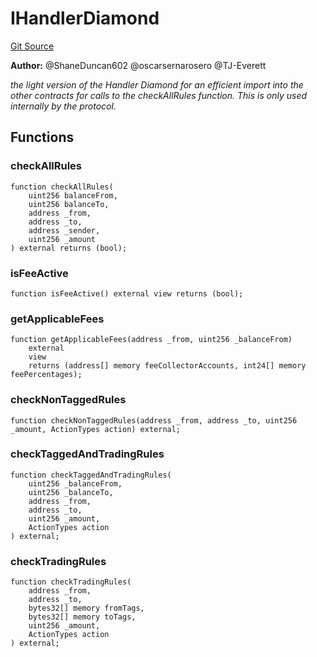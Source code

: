 # IHandlerDiamond
[Git Source](https://github.com/thrackle-io/tron/blob/cdd8e2f67a86060a2d8df603fb8469f17f75b3ca/src/client/token/handler/diamond/IHandlerDiamond.sol)

**Author:**
@ShaneDuncan602 @oscarsernarosero @TJ-Everett

*the light version of the Handler Diamond for an efficient
import into the other contracts for calls to the checkAllRules function.
This is only used internally by the protocol.*


## Functions
### checkAllRules


```solidity
function checkAllRules(
    uint256 balanceFrom,
    uint256 balanceTo,
    address _from,
    address _to,
    address _sender,
    uint256 _amount
) external returns (bool);
```

### isFeeActive


```solidity
function isFeeActive() external view returns (bool);
```

### getApplicableFees


```solidity
function getApplicableFees(address _from, uint256 _balanceFrom)
    external
    view
    returns (address[] memory feeCollectorAccounts, int24[] memory feePercentages);
```

### checkNonTaggedRules


```solidity
function checkNonTaggedRules(address _from, address _to, uint256 _amount, ActionTypes action) external;
```

### checkTaggedAndTradingRules


```solidity
function checkTaggedAndTradingRules(
    uint256 _balanceFrom,
    uint256 _balanceTo,
    address _from,
    address _to,
    uint256 _amount,
    ActionTypes action
) external;
```

### checkTradingRules


```solidity
function checkTradingRules(
    address _from,
    address _to,
    bytes32[] memory fromTags,
    bytes32[] memory toTags,
    uint256 _amount,
    ActionTypes action
) external;
```

